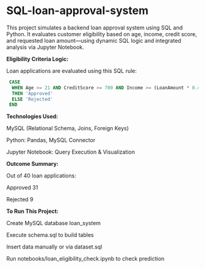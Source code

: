 # SQL-loan-approval-system

This project simulates a backend loan approval system using SQL and Python. It evaluates customer eligibility based on age, income, credit score, and requested loan amount—using dynamic SQL logic and integrated analysis via Jupyter Notebook.

**Eligibility Criteria Logic:**

Loan applications are evaluated using this SQL rule:

```sql
 CASE
  WHEN Age >= 21 AND CreditScore >= 700 AND Income >= (LoanAmount * 0.4)
  THEN 'Approved'
  ELSE 'Rejected'
 END
```

**Technologies Used:**

MySQL (Relational Schema, Joins, Foreign Keys)

Python: Pandas, MySQL Connector

Jupyter Notebook: Query Execution & Visualization

**Outcome Summary:**

Out of 40 loan applications:

 Approved                 31
 
 Rejected                  9

**To Run This Project:**

Create MySQL database loan_system

Execute schema.sql to build tables

Insert data manually or via dataset.sql

Run notebooks/loan_eligibility_check.ipynb to check prediction

